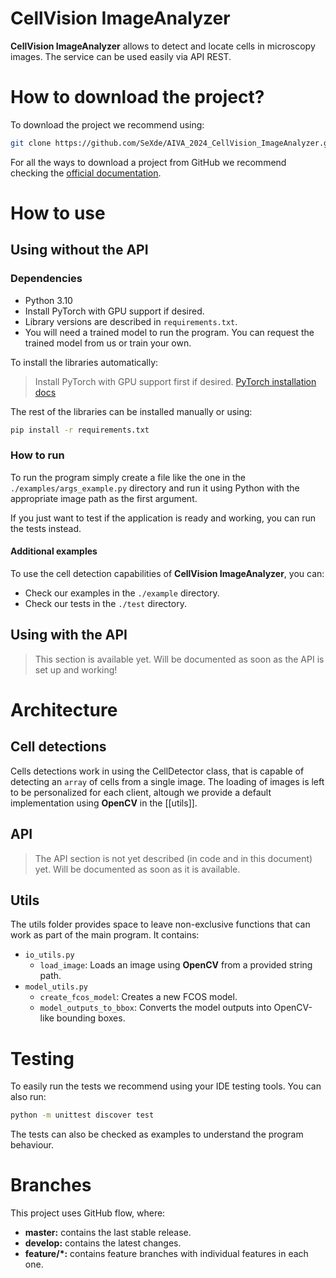 # CellVision ImageAnalyzer
**CellVision ImageAnalyzer** allows to detect and locate cells in microscopy images.
The service can be used easily via API REST.

# How to download the project?
To download the project we recommend using:
```bash
git clone https://github.com/SeXde/AIVA_2024_CellVision_ImageAnalyzer.git
```
For all the ways to download a project from GitHub we recommend checking the [official documentation](https://docs.github.com/en/get-started/start-your-journey/downloading-files-from-github).

# How to use
## Using without the API
### Dependencies
- Python 3.10
- Install PyTorch with GPU support if desired.
- Library versions are described in `requirements.txt`.
- You will need a trained model to run the program. You can request the trained model from us or train your own.

To install the libraries automatically:
> Install PyTorch with GPU support first if desired.
> [PyTorch installation docs](https://pytorch.org/get-started/locally/)

The rest of the libraries can be installed manually or using:
```bash
pip install -r requirements.txt
```

### How to run
To run the program simply create a file like the one in the `./examples/args_example.py` directory and run it using Python with the appropriate image path as the first argument.

If you just want to test if the application is ready and working, you can run the tests instead.

#### Additional examples
To use the cell detection capabilities of **CellVision ImageAnalyzer**, you can:
- Check our examples in the `./example` directory.
- Check our tests in the `./test` directory.


## Using with the API
> This section is available yet. Will be documented as soon as the API is set up and working!

# Architecture

## Cell detections
Cells detections work in using the CellDetector class, that is capable of detecting an `array` of cells from a single image.
The loading of images is left to be personalized for each client, altough we provide a default implementation using **OpenCV** in the [[utils]].

## API
> The API section is not yet described (in code and in this document) yet.
> Will be documented as soon as it is available.

## Utils
The utils folder provides space to leave non-exclusive functions that can work as part of the main program.
It contains:
- `io_utils.py`
  - `load_image`: Loads an image using **OpenCV** from a provided string path.
- `model_utils.py`
  - `create_fcos_model`: Creates a new FCOS model. 
  - `model_outputs_to_bbox`: Converts the model outputs into OpenCV-like bounding boxes.

# Testing
To easily run the tests we recommend using your IDE testing tools.
You can also run:
```bash
python -m unittest discover test
```

The tests can also be checked as examples to understand the program behaviour.

# Branches
This project uses GitHub flow, where:
- **master:** contains the last stable release.
- **develop:** contains the latest changes.
- **feature/*:** contains feature branches with individual features in each one.
